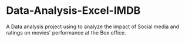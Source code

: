 # Data-Analysis-Excel-IMDB
A Data analysis project using to analyze the impact of Social media and ratings on movies' performance at the Box office.
